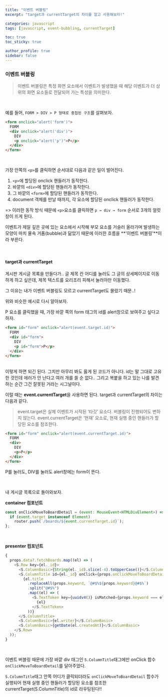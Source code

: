 ```yaml
---
title: "이벤트 버블링"
excerpt: "target과 currentTarget의 차이를 알고 사용해보자!"

categories: javascript
tags: [javascript, event-bubbling, currentTarget]

toc: true
toc_sticky: true

author_profile: true
sidebar: false
---
```


### 이벤트 버블링

> 이벤트 버블링은 특정 화면 요소에서 이벤트가 발생했을 때 해당 이벤트가 더 상위의 화면 요소들로 전달되어 가는 특성을 의미한다.

<br>

예를 들어, `FORM > DIV > P 형태로 중첩된 구조`를 살펴보자.

```html
<form onclick="alert('form')">
  FORM
  <div onclick="alert('div')">
    DIV
    <p onclick="alert('p')">P</p>
  </div>
</form>
```

<br>

가장 안쪽의 `<p>`를 클릭하면 순서대로 다음과 같은 일이 벌어진다.<br>

1. `<p>`에 할당된 onclick 핸들러가 동작한다.
2. 바깥의 `<div>`에 할당된 핸들러가 동작한다.
3. 그 바깥의 `<form>`에 할당된 핸들러가 동작한다.
4. document 객체를 만날 때까지, 각 요소에 할당된 onclick 핸들러가 동작한다.<br>

=> 이러한 동작 방식 때문에 `<p>`요소를 클릭하면 `p → div → form` 순서로 3개의 얼럿 창이 뜨게 된다.<br>

이벤트가 제일 깊은 곳에 있는 요소에서 시작해 부모 요소를 거슬러 올라가며 발생하는 모양이 마치 물속 거품(bubble)과 닮았기 때문에 이러한 흐름을 **'이벤트 버블링’**이라 부른다.

<br>

#### target과 currentTarget

게시판 게시글 목록을 만들다가.. 글 제목 칸 어디를 눌러도 그 글의 상세페이지로 이동하게 하고 싶은데, 제목 텍스트를 요리조리 피해서 눌러야만 이동했다.

그 이유는 내가 이벤트 버블링도 모르고 currentTarget도 몰랐기 때문..! <br>

위와 비슷한 예시로 다시 알아보자. <br>

P 요소를 클릭했을 때, 가장 바깥 쪽의 form 태그의 id를 alert창으로 보여주고 싶다고 하자.

```html
<form id="form" onclick="alert(event.target.id)">
  FORM
  <div id="form">
    DIV
    <p id="form">P</p>
  </div>
</form>
```

<br>
이렇게 하면 되긴 된다. 그치만 아무리 봐도 옳게 된 코드가 아니다. id는 말 그대로 고유한 것인데 에러가 안 난다고 여러 개를 쓸 순 없다.. 그리고 복붙을 하고 있는 나를 발견하는 순간 그건 잘못된 거라는 시그널이다.

<br>

이럴 때는 **event.currentTarget**을 사용하면 된다. target과 currentTarget의 차이는 다음과 같다. <br>

> event.target은 실제 이벤트가 시작된 ‘타깃’ 요소다. 버블링이 진행되어도 변하지 않는다.
> event.currentTarget은 ‘현재’ 요소로, 현재 실행 중인 핸들러가 할당된 요소를 참조한다.

```html
<form id="form" onclick="alert(event.currentTarget.id)">
  FORM
  <div>
    DIV
    <p>P</p>
  </div>
</form>
```

P를 눌러도, DIV를 눌러도 alert창에는 form이 뜬다.

<br>

내 게시글 목록으로 돌아와보자.

**container 컴포넌트**

```js
const onClickMoveToBoardDetail = (event: MouseEvent<HTMLDivElement>) => {
  if (event.target instanceof Element)
    router.push(`/boards/${event.currentTarget.id}`);
};
```

<br>

**presenter 컴포넌트**

```js
{
  props.data?.fetchBoards.map((el) => (
    <S.Row key={el._id}>
      <S.ColumnBasic>{String(el._id).slice(-4).toUpperCase()}</S.ColumnBasic>
      <S.ColumnTitle id={el._id} onClick={props.onClickMoveToBoardDetail}>
        {el.title
          .replaceAll(props.keyword, `@#$%${props.keyword}@#$%`)
          .split("@#$%")
          .map((el) => (
            <S.TextToken key={uuidv4()} isMatched={props.keyword === el}>
              {el}
            </S.TextToken>
          ))}
      </S.ColumnTitle>
      <S.ColumnBasic>{el.writer}</S.ColumnBasic>
      <S.ColumnBasic>{getDate(el.createdAt)}</S.ColumnBasic>
    </S.Row>
  ));
}
```

<br>

이벤트 버블링 때문에 가장 바깥 div 태그인 `S.ColumnTitle`태그에만 onClick 함수 `onClickMoveToBoardDetail`를 달아주었다.

`S.ColumnTitle`태그 안쪽 어디가 클릭되더라도 `onClickMoveToBoardDetail` 함수가 실행되어 현재 실행 중인 핸들러가 할당된 요소를 참조한 currentTarget(S.ColumnTitle)의 id로 라우팅된다!!
